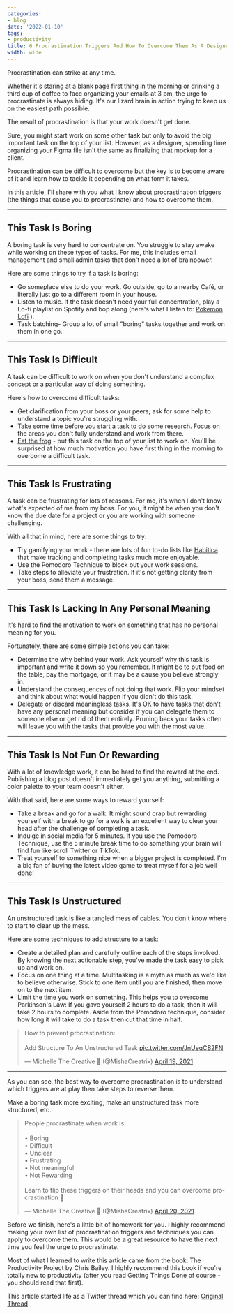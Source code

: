 ```yaml
---
categories:
- blog
date: '2022-01-10'
tags:
- productivity
title: 6 Procrastination Triggers And How To Overcome Them As A Designer
width: wide
---
```


Procrastination can strike at any time. 

Whether it's staring at a blank page first thing in the morning or drinking a third cup of coffee to face organizing your emails at 3 pm, the urge to procrastinate is always hiding. It's our lizard brain in action trying to keep us on the easiest path possible.

The result of procrastination is that your work doesn't get done. 

Sure, you might start work on some other task but only to avoid the big important task on the top of your list. However, as a designer, spending time organizing your Figma file isn't the same as finalizing that mockup for a client.

Procrastination can be difficult to overcome but the key is to become aware of it and learn how to tackle it depending on what form it takes. 

In this article, I'll share with you what I know about procrastination triggers (the things that cause you to procrastinate) and how to overcome them.

---

## This Task Is Boring

A boring task is very hard to concentrate on. You struggle to stay awake while working on these types of tasks. For me, this includes email management and small admin tasks that don't need a lot of brainpower.

Here are some things to try if a task is boring:

- Go someplace else to do your work. Go outside, go to a nearby Café, or literally just go to a different room in your house.
- Listen to music. If the task doesn't need your full concentration, play a Lo-fi playlist on Spotify and bop along (here's what I listen to: [Pokemon Lofi](https://open.spotify.com/playlist/59OrkYvGv0oM1KgPABU7nw?si=58639f8162ed4cd5) ).
- Task batching- Group a lot of small "boring" tasks together and work on them in one go.

---

## This Task Is Difficult

A task can be difficult to work on when you don't understand a complex concept or a particular way of doing something. 

Here's how to overcome difficult tasks:

- Get clarification from your boss or your peers; ask for some help to understand a topic you're struggling with.
- Take some time before you start a task to do some research. Focus on the areas you don't fully understand and work from there.
- [Eat the frog](/eat-that-frog-brian-tracy) - put this task on the top of your list to work on. You'll be surprised at how much motivation you have first thing in the morning to overcome a difficult task.

---

## This Task Is Frustrating

A task can be frustrating for lots of reasons. For me, it's when I don't know what's expected of me from my boss. For you, it might be when you don't know the due date for a project or you are working with someone challenging.

With all that in mind, here are some things to try:

- Try gamifying your work - there are lots of fun to-do lists like [Habitica](https://habitica.com/) that make tracking and completing tasks much more enjoyable.
- Use the Pomodoro Technique to block out your work sessions. 
- Take steps to alleviate your frustration. If it's not getting clarity from your boss, send them a message.

---

## This Task Is Lacking In Any Personal Meaning

It's hard to find the motivation to work on something that has no personal meaning for you.

Fortunately, there are some simple actions you can take:

- Determine the why behind your work. Ask yourself why this task is important and write it down so you remember. It might be to put food on the table, pay the mortgage, or it may be a cause you believe strongly in.
- Understand the consequences of not doing that work. Flip your mindset and think about what would happen if you didn't do this task. 
- Delegate or discard meaningless tasks. It's OK to have tasks that don't have any personal meaning but consider if you can delegate them to someone else or get rid of them entirely. Pruning back your tasks often will leave you with the tasks that provide you with the most value.

---

## This Task Is Not Fun Or Rewarding

With a lot of knowledge work, it can be hard to find the reward at the end. Publishing a blog post doesn't immediately get you anything, submitting a color palette to your team doesn't either.

With that said, here are some ways to reward yourself:

- Take a break and go for a walk. It might sound crap but rewarding yourself with a break to go for a walk is an excellent way to clear your head after the challenge of completing a task.
- Indulge in social media for 5 minutes. If you use the Pomodoro Technique, use the 5 minute break time to do something your brain will find fun like scroll Twitter or TikTok.
- Treat yourself to something nice when a bigger project is completed. I'm a big fan of buying the latest video game to treat myself for a job well done!

---

## This Task Is Unstructured

An unstructured task is like a tangled mess of cables. You don't know where to start to clear up the mess.

Here are some techniques to add structure to a task:

- Create a detailed plan and carefully outline each of the steps involved. By knowing the next actionable step, you've made the task easy to pick up and work on.
- Focus on one thing at a time. Multitasking is a myth as much as we'd like to believe otherwise. Stick to one item until you are finished, then move on to the next item.
- Limit the time you work on something. This helps you to overcome Parkinson's Law: If you gave yourself 2 hours to do a task, then it will take 2 hours to complete. Aside from the Pomodoro technique, consider how long it will take to do a task then cut that time in half.

<blockquote class="twitter-tweet"><p lang="en" dir="ltr">How to prevent procrastination:<br><br>Add Structure To An Unstructured Task <a href="https://t.co/JnUeqCB2FN">pic.twitter.com/JnUeqCB2FN</a></p>&mdash; Michelle The Creative 💎 (@MishaCreatrix) <a href="https://twitter.com/MishaCreatrix/status/1384127154791665666?ref_src=twsrc%5Etfw">April 19, 2021</a></blockquote> <script async src="https://platform.twitter.com/widgets.js" charset="utf-8"></script>

---

As you can see, the best way to overcome procrastination is to understand which triggers are at play then take steps to reverse them. 

Make a boring task more exciting, make an unstructured task more structured, etc.

<blockquote class="twitter-tweet"><p lang="en" dir="ltr">People procrastinate when work is:<br><br>• Boring<br>• Difficult<br>• Unclear<br>• Frustrating<br>• Not meaningful<br>• Not Rewarding<br><br>Learn to flip these triggers on their heads and you can overcome procrastination 💪</p>&mdash; Michelle The Creative 💎 (@MishaCreatrix) <a href="https://twitter.com/MishaCreatrix/status/1384519725175222274?ref_src=twsrc%5Etfw">April 20, 2021</a></blockquote> 

Before we finish, here's a little bit of homework for you. I highly recommend making your own list of procrastination triggers and techniques you can apply to overcome them. This would be a great resource to have the next time you feel the urge to procrastinate.

Most of what I learned to write this article came from the book: The Productivity Project by Chris Bailey. I highly recommend this book if you're totally new to productivity (after you read Getting Things Done of course - you should read that first).

This article started life as a Twitter thread which you can find here: [Original Thread](https://twitter.com/MishaCreatrix/status/1441115652987576321)